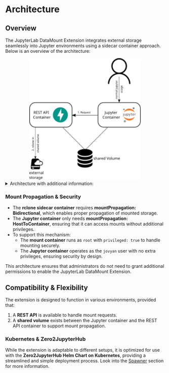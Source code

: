 # Architecture

## Overview

The JupyterLab DataMount Extension integrates external storage seamlessly into Jupyter environments using a sidecar container approach. Below is an overview of the architecture:

<div style="text-align: center;">
  <img src="images/architecture_overview.svg" alt="Architecture" style="width: 70%;">
</div>

<details>
<summary>Architecture with additional information: </summary>
<div style="text-align: center;">
  <img src="images/architecture_overview_details.svg" alt="Architecture" style="width: 90%;">
</div>
</details>

### Mount Propagation & Security

- The **rclone sidecar container** requires **mountPropagation: Bidirectional**, which enables proper propagation of mounted storage.
- The **Jupyter container** only needs **mountPropagation: HostToContainer**, ensuring that it can access mounts without additional privileges.
- To support this mechanism:
  - The **mount container** runs as `root` with `privileged: true` to handle mounting securely.
  - The **Jupyter container** operates as the `jovyan` user with no extra privileges, ensuring security by design.

This architecture ensures that administrators do not need to grant additional permissions to enable the JupyterLab DataMount Extension.

## Compatibility & Flexibility

The extension is designed to function in various environments, provided that:

1. A **REST API** is available to handle mount requests.
2. A **shared volume** exists between the Jupyter container and the REST API container to support mount propagation.

### Kubernetes & Zero2JupyterHub

While the extension is adaptable to different setups, it is optimized for use with the **Zero2JupyterHub Helm Chart on Kubernetes**, providing a streamlined and simple deployment process. Look into the [Spawner](../spawner/installation.md) section for more information.
